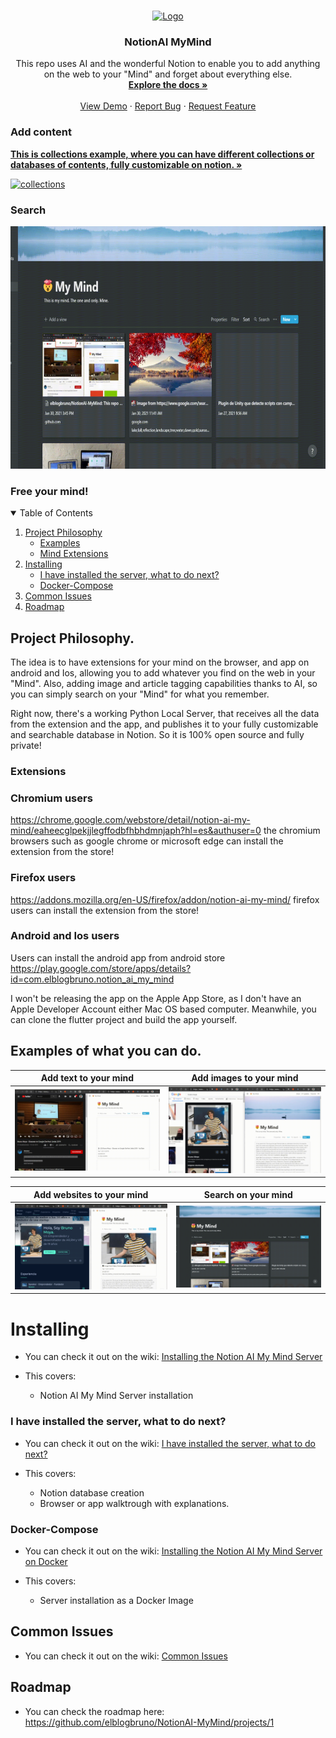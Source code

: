 <!-- PROJECT LOGO -->
<br />
<p align="center">
  <a href="https://github.com/elblogbruno/NotionAI-MyMind/">
    <img src="Chrome%20Extension/icon/icon.png" alt="Logo" width="80" height="80">
  </a>

  <h3 align="center">NotionAI MyMind</h3>

  <p align="center">
    This repo uses AI and the wonderful Notion to enable you to add anything on the web to your "Mind" and forget about everything else.
    <br />
    <a href="https://github.com/elblogbruno/NotionAI-MyMind/wiki"><strong>Explore the docs »</strong></a>
    <br />
    <br />
    <a href="https://www.notion.so/glassear/My-Mind-Demo-Structure-ebd913d0cfa14889b122d391a883db94">View Demo</a>
    ·
    <a href="https://github.com/elblogbruno/NotionAI-MyMind/issues">Report Bug</a>
    ·
    <a href="https://github.com/elblogbruno/NotionAI-MyMind/discussions/categories/ideas">Request Feature</a>
  </p>
</p>

### Add content 
<a href="https://github.com/elblogbruno/NotionAI-MyMind/wiki/Notion-AI-My-Mind-Collections"><strong>This is collections example, where you can have different collections or databases of contents, fully customizable on notion. »</strong></a>

<a href="https://github.com/elblogbruno/NotionAI-MyMind/wiki/Notion-AI-My-Mind-Collections">
    <img src="doc/header_collections_example.gif" alt="collections" width="690" height="388">
 </a>

### Search
<a href="https://www.notion.so/Searching-with-Quick-Find-af945b6e69b64437afba2d143e4b546f">
    <img src="doc/header_gif_search.gif" alt="collections" width="690" height="388">
 </a>
 
### Free your mind!

<!-- TABLE OF CONTENTS -->
<details open="open">
  <summary>Table of Contents</summary>
  <ol>
    <li>
      <a href="#project-philosophy">Project Philosophy</a>
      <ul>
        <li><a href="#examples-of-what-you-can-do">Examples</a></li>
        <li><a href="#extensions">Mind Extensions</a></li>
      </ul>
    </li>
    <li>
      <a href="#installing">Installing</a>
      <ul>
        <li><a href="#i-have-installed-the-server-what-to-do-next">I have installed the server, what to do next?</a></li>
        <li><a href="#docker-compose">Docker-Compose</a></li>
       </ul>
      </ul>
    </li>
    <li><a href="#common-issues">Common Issues</a></li>
    <li><a href="#roadmap">Roadmap</a></li>
  </ol>
</details>

## Project Philosophy.

The idea is to have extensions for your mind on the browser, and app on android and Ios, allowing you to add whatever you find on the web in your "Mind". Also, adding image and article tagging capabilities thanks to AI, so you can simply search on your "Mind" for what you remember.

Right now, there's a working Python Local Server, that receives all the data from the extension and the app, and publishes it to your fully customizable and searchable database in Notion. So it is 100% open source and fully private!

### Extensions
### Chromium users
https://chrome.google.com/webstore/detail/notion-ai-my-mind/eaheecglpekjjlegffodbfhbhdmnjaph?hl=es&authuser=0 the chromium browsers such as google chrome or microsoft edge can install the extension from the store!
### Firefox users
https://addons.mozilla.org/en-US/firefox/addon/notion-ai-my-mind/ firefox users can install the extension from the store!
### Android and Ios users

Users can install the android app from android store
https://play.google.com/store/apps/details?id=com.elblogbruno.notion_ai_my_mind

I won't be releasing the app on the Apple App Store, as I don't have an Apple Developer Account either Mac OS based computer.
Meanwhile, you can clone the flutter project and build the app yourself.

## Examples of what you can do.

Add text to your mind  |  Add images to your mind
:---: | :---:
![](doc/add_text.gif)  |  ![](doc/add_image.gif)


Add websites to your mind |  Search on your mind
:---: | :---:
![](doc/add_website.gif)  |  ![](doc/header_gif_search.gif)


# Installing

- You can check it out on the wiki: [Installing the Notion AI My Mind Server](https://github.com/elblogbruno/NotionAI-MyMind/wiki/Installing-the-Notion-AI-My-Mind-Server)

- This covers:
    - Notion AI My Mind Server installation

### I have installed the server, what to do next?

- You can check it out on the wiki: [I have installed the server, what to do next?](https://github.com/elblogbruno/NotionAI-MyMind/wiki/I-have-installed-the-server,-what-to-do-next%3F)

- This covers:
    - Notion database creation
    - Browser or app walktrough with explanations.

### Docker-Compose

- You can check it out on the wiki: [Installing the Notion AI My Mind Server on Docker](https://github.com/elblogbruno/NotionAI-MyMind/wiki/Installing-the-Notion-AI-My-Mind-Server-on-Docker)

- This covers:
    - Server installation as a Docker Image

## Common Issues

- You can check it out on the wiki: [Common Issues](https://github.com/elblogbruno/NotionAI-MyMind/wiki/Common-Issues)

## Roadmap
- You can check the roadmap here: https://github.com/elblogbruno/NotionAI-MyMind/projects/1
